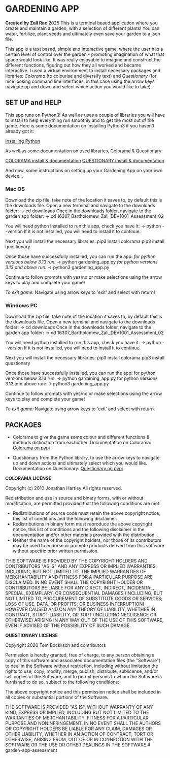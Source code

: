
# GARDENING APP

**Created by Zali Rae** 2025
This is a terminal based application where you create and maintain a garden, with a selection of different plants! You can water, fertilize, plant seeds and ultimately even save your garden to a json file. 

This app is a text based, simple and interactive game, where the user has a certain level of control over the garden - promoting imagination of what that space would look like. It was really enjoyable to imagine and construct the different functions, figuring out how they all worked and became interactive. I used a virtual environment to install necessary packages and libraries: *Colorama* (to colourise and diversify text) and *Questionary* (for nice looking command line interfaces, in this case using the arrow keys navigate up and down and select which action you would like to take). 

## SET UP and HELP

This app runs on Python3! As well as uses a couple of libraries you will have to install to help everything run smoothly and to get the most out of the game. 
Here is some documentation on installing Python3 if you haven't already got it:

[Installing Python](https://realpython.com/installing-python/)

As well as some documentation on used libraries, Colorama & Questionary:

[COLORAMA install & documentation](https://pypi.org/project/colorama/)
[QUESTIONARY install & documentation](https://pypi.org/project/questionary/)

And now, some instructions on setting up your Gardening App on your own device...


### Mac OS

Download the zip file, take note of the location it saves to, by default this is the downloads file. 
Open a new terminal and navigate to the downloads folder: 
-> cd downloads
Once in the downloads folder, navigate to the garden app folder: 
-> cd 16307_Bartholomew_Zali_DEV1001_Assessment_02

You will need python installed to run this app, check you have it: 
-> python --version 
If it is not installed, you will need to install it to continue. 

Next you will install the necessary libraries: 
pip3 install colorama
pip3 install questionary

Once those have successfully installed, you can run the app: 
*for python versions below 3.13 run:*
-> python gardening_app.py
*for python versions 3.13 and above run:*
-> python3 gardening_app.py

Continue to follow prompts with yes/no or make selections using the arrow keys to play and complete your game!

*To exit game:*
Navigate using arrow keys to 'exit' and select with return! 





### Windows PC

Download the zip file, take note of the location it saves to, by default this is the downloads file. 
Open a new terminal and navigate to the downloads folder: 
-> cd downloads
Once in the downloads folder, navigate to the garden app folder: 
-> cd 16307_Bartholomew_Zali_DEV1001_Assessment_02

You will need python installed to run this app, check you have it: 
-> python --version 
If it is not installed, you will need to install it to continue. 

Next you will install the necessary libraries: 
pip3 install colorama
pip3 install questionary

Once those have successfully installed, you can run the app: 
for python versions below 3.13 run: 
-> python gardening_app.py
for python versions 3.13 and above run: 
-> python3 gardening_app.py

Continue to follow prompts with yes/no or make selections using the arrow keys to play and complete your game!

*To exit game:*
Navigate using arrow keys to 'exit' and select with return.





## PACKAGES 

- Colorama to give the game some colour and different functions & methods distinction from eachother. Documentation on Colorama:
[Colorama on pypi](https://pypi.org/project/colorama/)

- Questionary from the Python library, to use the arrow keys to navigate up and down actions and ultimately select which you would like. Documentation on Questionary:
[Questionary on pypi](https://pypi.org/project/questionary/)

**COLORAMA LICENSE**

Copyright (c) 2010 Jonathan Hartley
All rights reserved.

Redistribution and use in source and binary forms, with or without
modification, are permitted provided that the following conditions are met:

- Redistributions of source code must retain the above copyright notice, this
  list of conditions and the following disclaimer.
- Redistributions in binary form must reproduce the above copyright notice,
  this list of conditions and the following disclaimer in the documentation
  and/or other materials provided with the distribution.
- Neither the name of the copyright holders, nor those of its contributors
  may be used to endorse or promote products derived from this software without
  specific prior written permission.

THIS SOFTWARE IS PROVIDED BY THE COPYRIGHT HOLDERS AND CONTRIBUTORS "AS IS" AND
ANY EXPRESS OR IMPLIED WARRANTIES, INCLUDING, BUT NOT LIMITED TO, THE IMPLIED
WARRANTIES OF MERCHANTABILITY AND FITNESS FOR A PARTICULAR PURPOSE ARE
DISCLAIMED. IN NO EVENT SHALL THE COPYRIGHT HOLDER OR CONTRIBUTORS BE LIABLE
FOR ANY DIRECT, INDIRECT, INCIDENTAL, SPECIAL, EXEMPLARY, OR CONSEQUENTIAL
DAMAGES (INCLUDING, BUT NOT LIMITED TO, PROCUREMENT OF SUBSTITUTE GOODS OR
SERVICES; LOSS OF USE, DATA, OR PROFITS; OR BUSINESS INTERRUPTION) HOWEVER
CAUSED AND ON ANY THEORY OF LIABILITY, WHETHER IN CONTRACT, STRICT LIABILITY,
OR TORT (INCLUDING NEGLIGENCE OR OTHERWISE) ARISING IN ANY WAY OUT OF THE USE
OF THIS SOFTWARE, EVEN IF ADVISED OF THE POSSIBILITY OF SUCH DAMAGE.


**QUESTIONARY LICENSE**

Copyright 2020 Tom Bocklisch and contributors

Permission is hereby granted, free of charge, to any person obtaining a copy of
this software and associated documentation files (the "Software"), to deal in
the Software without restriction, including without limitation the rights to
use, copy, modify, merge, publish, distribute, sublicense, and/or sell copies
of the Software, and to permit persons to whom the Software is furnished to do
so, subject to the following conditions:

The above copyright notice and this permission notice shall be included in all
copies or substantial portions of the Software.

THE SOFTWARE IS PROVIDED "AS IS", WITHOUT WARRANTY OF ANY KIND, EXPRESS OR
IMPLIED, INCLUDING BUT NOT LIMITED TO THE WARRANTIES OF MERCHANTABILITY,
FITNESS FOR A PARTICULAR PURPOSE AND NONINFRINGEMENT. IN NO EVENT SHALL THE
AUTHORS OR COPYRIGHT HOLDERS BE LIABLE FOR ANY CLAIM, DAMAGES OR OTHER
LIABILITY, WHETHER IN AN ACTION OF CONTRACT, TORT OR OTHERWISE, ARISING FROM,
OUT OF OR IN CONNECTION WITH THE SOFTWARE OR THE USE OR OTHER DEALINGS IN THE
SOFTWARE.# garden-app-assessment
